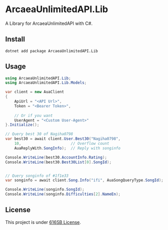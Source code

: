 ﻿# ArcaeaUnlimitedAPI.Lib

A Library for ArcaeaUnlimitedAPI with C#.

## Install
```shell
dotnet add package ArcaeaUnlimitedAPI.Lib
```

## Usage
```csharp
using ArcaeaUnlimitedAPI.Lib;
using ArcaeaUnlimitedAPI.Lib.Models;

var client = new AuaClient
{
    ApiUrl = "<API Url>",
    Token = "<Bearer Token>",
    
    // Or if you want
    UserAgent = "<Custom User-Agent>"
}.Initialize();

// Query best 30 of Nagiha0798
var best30 = await client.User.Best30("Nagiha0798",
    10,                      // Overflow count
    AuaReplyWith.SongInfo);  // Reply with songinfo

Console.WriteLine(best30.AccountInfo.Rating);
Console.WriteLine(best30.Best30List[0].SongId);


// Query songinfo of #1f1e33
var songinfo = await client.Song.Info("ifi", AuaSongQueryType.SongId);

Console.WriteLine(songinfo.SongId);
Console.WriteLine(songinfo.Difficulties[2].NameEn);
```

## License
This project is under [616SB License](./LICENSE).
